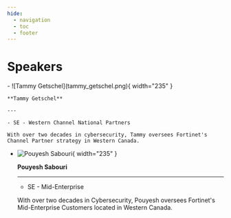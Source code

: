 ```yaml
---
hide:
  - navigation
  - toc
  - footer
---
```


# Speakers

<div class="grid cards" markdown>
-   ![Tammy Getschel](tammy_getschel.png){ width="235" }

    **Tammy Getschel**

    ---

    - SE - Western Channel National Partners

    With over two decades in cybersecurity, Tammy oversees Fortinet's Channel Partner strategy in Western Canada.

-   ![Pouyesh Sabouri](ouyesh_sabouri.png){ width="235" }

    **Pouyesh Sabouri**

    ---

    - SE - Mid-Enterprise

    With over two decades in Cybersecurity, Pouyesh oversees Fortinet's Mid-Enterprise Customers located in Western Canada.

</div>

<link rel="stylesheet" href="../landing-page.css">
